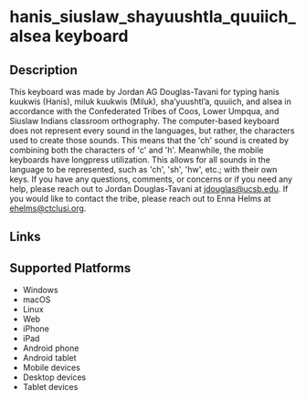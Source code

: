 hanis_siuslaw_shayuushtla_quuiich_alsea keyboard
==============

Description
-----------
This keyboard was made by Jordan AG Douglas-Tavani for typing hanis kuukwis (Hanis), miluk kuukwis (Miluk), shaʼyuushtlʼa, quuiich, and alsea in accordance with the Confederated Tribes of Coos, Lower Umpqua, and Siuslaw Indians classroom orthography. The computer-based keyboard does not represent every sound in the languages, but rather, the characters used to create those sounds. This means that the 'ch' sound is created by combining both the characters of 'c' and 'h'. Meanwhile, the mobile keyboards have longpress utilization. This allows for all sounds in the language to be represented, such as 'ch', 'sh', 'hw', etc.; with their own keys. 
If you have any questions, comments, or concerns or if you need any help, please reach out to Jordan Douglas-Tavani at jdouglas@ucsb.edu. If you would like to contact the tribe, please reach out to Enna Helms at ehelms@ctclusi.org.

Links
-----

Supported Platforms
-------------------
 * Windows
 * macOS
 * Linux
 * Web
 * iPhone
 * iPad
 * Android phone
 * Android tablet
 * Mobile devices
 * Desktop devices
 * Tablet devices
